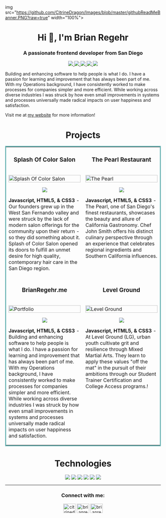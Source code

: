 img src="https://github.com/CitrineDragon/Images/blob/master/githubReadMeBanner.PNG?raw=true" width="100%">

<h1 align="center">Hi 👋, I'm Brian Regehr</h1>
<h3 align="center">A passionate frontend developer from San Diego</h3>

<p align="center">
  <a href="https://www.brianregehr.me/" target="_blank">
    <img src="https://img.shields.io/static/v1?label=&message=Website&color=23555f&style=plastic&logo=javascript&logo-color=white"/>
  </a>
  <a href="https://www.linkedin.com/in/brianregehr/" target="_blank">
    <img src="https://img.shields.io/static/v1?label=&message=LinkedIn&color=cdf998&style=plastic&logo=linkedin&logo-color=white"/>
  </a>
  <a href="https://twitter.com/BrianRegehr" target="_blank">
    <img src="https://img.shields.io/static/v1?label=&message=Twitter&color=23555f&style=plastic&logo=twitter&logo-color=white"/>
  </a>
  <a href="#" target="_blank">
      <img src="https://img.shields.io/static/v1?label=&message=AngelList&color=cdf998&style=plastic&logo=angellist&logo-color=white"/>
  </a>
  <a href="#" target="_blank">
      <img src="https://img.shields.io/static/v1?label=&message=Resume&color=23555f&style=plastic&logo=react&logo-color=white"/>
  </a>
</p>

Building and enhancing software to help people is what I do. I have a passion for learning and improvement that has always been part of me. With my Operations background, I have consistently worked to make processes for companies simpler and more efficient. While working across diverse industries I was struck by how even small improvements in systems and processes universally made radical impacts on user happiness and satisfaction.

Visit me at [my website](https://www.brianregehr.me/) for more information!


<h1 align="center">Projects</h1>
<table bordercolor="#66b2b2">
  
  <tr>
    <td width="50%" valign="top">
      <h3 align="center">Splash Of Color Salon</h3>
        <br />
        <a target="_blank" href="https://splash-of-color-salon.netlify.app">
            <img src="#" width="100%" alt="Splash Of Color Salon"/>
        </a>
        <br />
        <p align="center">
  <a href="https://splash-of-color-salon.netlify.app" target="_blank">
    <img src="https://img.shields.io/static/v1?label=&message=Website&color=cdf998&style=plastic&logo=javascript&logo-color=white"/>
  </a>
      </p>
        <p><strong>Javascript, HTML5, & CSS3</strong> - Our founders grew up in the West San Fernando valley and were struck by the lack of modern salon offerings for the community upon their return - so they did something about it. Splash of Color Salon opened its doors to fulfill an unmet desire for high quality, contemporary hair care in the San Diego region.</p>
    </td>
    <td width="50%" valign="top">
      <h3 align="center">The Pearl Restaurant</h3>
        <br />
      <a target="_blank" href="https://the-pearl-restaurant.netlify.app">
            <img src="#" width="100%"  alt="The Pearl"/>
        </a>
        <br />
        <p align="center">
  <a href="https://the-pearl-restaurant.netlify.app" target="_blank">
    <img src="https://img.shields.io/static/v1?label=&message=Website&color=cdf998&style=plastic&logo=javascript&logo-color=white"/>
  </a>
      </p>
        <p><strong>Javascript, HTML5, & CSS3</strong> - The Pearl, one of San Diego's finest restaurants, showcases the beauty and allure of California Gastronomy. Chef John Smith offers his distinct culinary perspective through an experience that celebrates regional ingredients and Southern California influences.</p>
    </td>
  </tr>
  
  <tr>
    <td width="50%" valign="top">
      <h3 align="center">BrianRegehr.me</h3>
      <br />
        <a target="_blank" href="https://www.brianregehr.me/">
          <img src="#" width="100%" alt="Portfolio"/>
        </a>
      <br />
        <p align="center">
  <a href="https://www.brianregehr.me/" target="_blank">
    <img src="https://img.shields.io/static/v1?label=&message=Website&color=cdf998&style=plastic&logo=javascript&logo-color=white"/>
  </a>
      </p>
        <p><strong>Javascript, HTML5, & CSS3</strong> - Building and enhancing software to help people is what I do. I have a passion for learning and improvement that has always been part of me. With my Operations background, I have consistently worked to make processes for companies simpler and more efficient. While working across diverse industries I was struck by how even small improvements in systems and processes universally made radical impacts on user happiness and satisfaction.</p>
    </td>
    <td width="50%" valign="top">
      <h3 align="center">Level Ground</h3>
        <br />
        <a target="_blank" href="https://level-ground-mma.netlify.app/">
          <img src="#" width="100%" alt="Level Ground"/>
        </a>
        <br />
        <p align="center">
  <a href="https://level-ground-mma.netlify.app/" target="_blank">
    <img src="https://img.shields.io/static/v1?label=&message=Website&color=cdf998&style=plastic&logo=javascript&logo-color=white"/>
  </a>
      </p>
        <p><strong>Javascript, HTML5, & CSS3</strong> - At Level Ground (LG), urban youth cultivate grit and resilience through Mixed Martial Arts. They learn to apply these values "off the mat" in the pursuit of their ambitions through our Student Trainer Certification and College Access programs.!</p>
    </td>
  </tr>
</table>


<h1 align="center">Technologies</h1>


<p align="center">
    <img src="https://img.shields.io/static/v1?label=&message=HTML5&color=23555f&style=plastic&logo=html5"/>
    <img src="https://img.shields.io/static/v1?label=&message=CSS3&color=285f65&style=plastic&logo=css3"/>
    <img src="https://img.shields.io/static/v1?label=&message=JAVASCRIPT&color=3c7f5d&style=plastic&logo=javascript"/>
    <img src="https://img.shields.io/static/v1?label=&message=REACT.JS&color=4a935c&style=plastic&logo=react"/>
    <img src="https://img.shields.io/static/v1?label=&message=WORDPRESS&color=cdd148&style=plastic&logo=wordpress"/>
    <img src="https://img.shields.io/static/v1?label=&message=MONGO-DB&color=cdd148&style=plastic&logo=mongodb"/>
</p>



---


<h3 align="center">Connect with me:</h3>
<p align="center">
<a href="https://codepen.io/citrinedragon" target="blank"><img align="center" src="https://raw.githubusercontent.com/rahuldkjain/github-profile-readme-generator/master/src/images/icons/Social/codepen.svg" alt="citrinedragon" height="30" width="40" /></a>
<a href="https://twitter.com/brianregehr" target="blank"><img align="center" src="https://raw.githubusercontent.com/rahuldkjain/github-profile-readme-generator/master/src/images/icons/Social/twitter.svg" alt="brianregehr" height="30" width="40" /></a>
<a href="https://linkedin.com/in/brianregehr" target="blank"><img align="center" src="https://raw.githubusercontent.com/rahuldkjain/github-profile-readme-generator/master/src/images/icons/Social/linked-in-alt.svg" alt="brianregehr" height="30" width="40" /></a>
</p>
